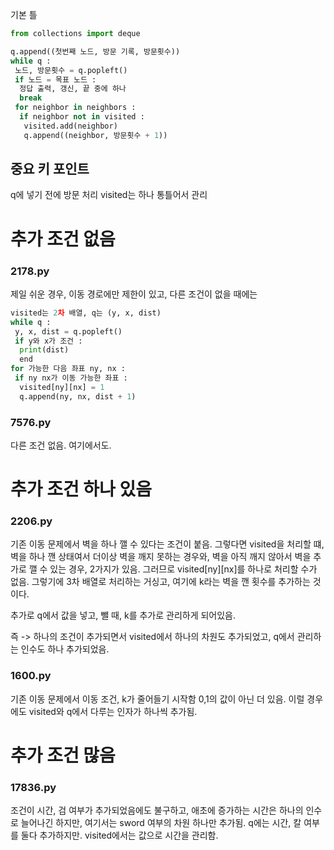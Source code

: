 기본 틀 
```python
from collections import deque

q.append((첫번째 노드, 방문 기록, 방문횟수))
while q :
 노드, 방문횟수 = q.popleft()
 if 노드 = 목표 노드 :
  정답 출력, 갱신, 끝 중에 하나
  break
 for neighbor in neighbors :
  if neighbor not in visited : 
   visited.add(neighbor)
   q.append((neighbor, 방문횟수 + 1))
```

## 중요 키 포인트
q에 넣기 전에 방문 처리
visited는 하나 통틀어서 관리


# 추가 조건 없음
### 2178.py
제일 쉬운 경우, 이동 경로에만 제한이 있고, 다른 조건이 없을 때에는
```python
visited는 2차 배열, q는 (y, x, dist)
while q :
 y, x, dist = q.popleft()
 if y와 x가 조건 :
  print(dist)
  end
for 가능한 다음 좌표 ny, nx : 
 if ny nx가 이동 가능한 좌표 : 
  visited[ny][nx] = 1
  q.append(ny, nx, dist + 1)
```
### 7576.py
다른 조건 없음. 여기에서도.

# 추가 조건 하나 있음
### 2206.py
기존 이동 문제에서 벽을 하나 깰 수 있다는 조건이 붙음.
그렇다면 visited을 처리할 떄, 벽을 하나 깬 상태여서 더이상 벽을 깨지 못하는 경우와, 벽을 아직 깨지 않아서 벽을 추가로 깰 수 있는 경우, 2가지가 있음.
그러므로 visited[ny][nx]를 하나로 처리할 수가 없음. 그렇기에 3차 배열로 처리하는 거싱고, 여기에 k라는 벽을 깬 횟수를 추가하는 것이다.

추가로 q에서 값을 넣고, 뺄 때, k를 추가로 관리하게 되어있음.

즉 -> 하나의 조건이 추가되면서 visited에서 하나의 차원도 추가되었고, q에서 관리하는 인수도 하나 추가되었음.

### 1600.py
기존 이동 문제에서 이동 조건, k가 줄어들기 시작함 0,1의 값이 아닌 더 있음. 이럴 경우에도 visited와 q에서 다루는 인자가 하나씩 추가됨. 

# 추가 조건 많음
### 17836.py
조건이 시간, 검 여부가 추가되었음에도 불구하고, 애초에 증가하는 시간은 하나의 인수로 늘어나긴 하지만, 여기서는 sword 여부의 차원 하나만 추가됨.
q에는 시간, 칼 여부를 둘다 추가하지만. visited에서는 값으로 시간을 관리함. 


### 
